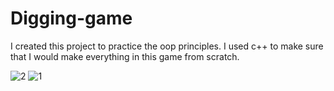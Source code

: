 # Digging-game
I created this project to practice the oop principles.
I used c++ to make sure that I would make everything in this game from scratch.

![2](https://user-images.githubusercontent.com/80628671/209336765-17e1e5aa-c551-43e6-a7df-166965865267.jpg)
![1](https://user-images.githubusercontent.com/80628671/209336782-d521b6a8-a40a-4f93-bda8-d36fce1e0e59.jpg)
